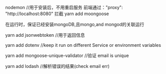 nodemon //用于安装后，不用重启服务 
前端通过："proxy": "http://localhost:8080" 拦截
yarn add moongoose

在运行时，保证已经安装mongoDB,且mongo,and mongod的关联运行

yarn add jsonwebtoken //用于返回信息

yarn add dotenv //keep it run on different Service or environment variables

yarn add mongoose-unique-validator //验证 email is unique

yarn add lodash //解析错误的结果(check email err)